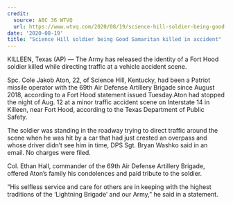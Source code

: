 ```yaml
---
credit:
  source: ABC 36 WTVQ
  url: https://www.wtvq.com/2020/08/19/science-hill-soldier-being-good-samaritan-killed-in-accident/
date: '2020-08-19'
title: "Science Hill soldier being Good Samaritan killed in accident"
---
```

KILLEEN, Texas (AP) — The Army has released the identity of a Fort Hood soldier killed while directing traffic at a vehicle accident scene.

Spc. Cole Jakob Aton, 22, of Science Hill, Kentucky, had been a Patriot missile operator with the 69th Air Defense Artillery Brigade since August 2018, according to a Fort Hood statement issued Tuesday.Aton had stopped the night of Aug. 12 at a minor traffic accident scene on Interstate 14 in Killeen, near Fort Hood, according to the Texas Department of Public Safety.

The soldier was standing in the roadway trying to direct traffic around the scene when he was hit by a car that had just crested an overpass and whose driver didn’t see him in time, DPS Sgt. Bryan Washko said in an email. No charges were filed.

Col. Ethan Hall, commander of the 69th Air Defense Artillery Brigade, offered Aton’s family his condolences and paid tribute to the soldier.

“His selfless service and care for others are in keeping with the highest traditions of the ‘Lightning Brigade’ and our Army,” he said in a statement.
